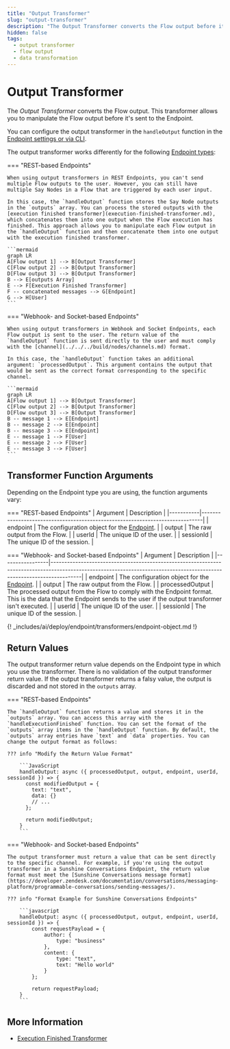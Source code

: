 ```yaml
---
title: "Output Transformer"
slug: "output-transformer"
description: "The Output Transformer converts the Flow output before it's sent to the Endpoint. This allows you to manipulate the Flow output before it's sent to the Endpoint."
hidden: false
tags:
  - output transformer
  - flow output
  - data transformation
---
```


# Output Transformer

The _Output Transformer_ converts the Flow output. This transformer allows you to manipulate the Flow output before it's sent to the Endpoint.

You can configure the output transformer in the `handleOutput` function in the [Endpoint settings or via CLI](overview.md#working-with-transformers).

The output transformer works differently for the following [Endpoint types](overview.md#endpoint-types):

=== "REST-based Endpoints"

    When using output transformers in REST Endpoints, you can't send multiple Flow outputs to the user. However, you can still have multiple Say Nodes in a Flow that are triggered by each user input.
    
    In this case, the `handleOutput` function stores the Say Node outputs in the `outputs` array. You can process the stored outputs with the [execution finished transformer](execution-finished-transformer.md), which concatenates them into one output when the Flow execution has finished. This approach allows you to manipulate each Flow output in the `handleOutput` function and then concatenate them into one output with the execution finished transformer.

    ```mermaid
    graph LR
    A[Flow output 1] --> B[Output Transformer]
    C[Flow output 2] --> B[Output Transformer]
    D[Flow output 3] --> B[Output Transformer]
    B --> E[outputs Array]
    E --> F[Execution Finished Transformer]
    F -- concatenated messages --> G[Endpoint]
    G --> H[User]
    ```

=== "Webhook- and Socket-based Endpoints"

    When using output transformers in Webhook and Socket Endpoints, each Flow output is sent to the user. The return value of the `handleOutput` function is sent directly to the user and must comply with the [channel](../../../build/nodes/channels.md) format.

    In this case, the `handleOutput` function takes an additional argument: `processedOutput`. This argument contains the output that would be sent as the correct format corresponding to the specific channel.

    ```mermaid
    graph LR
    A[Flow output 1] --> B[Output Transformer]
    C[Flow output 2] --> B[Output Transformer]
    D[Flow output 3] --> B[Output Transformer]
    B -- message 1 --> E[Endpoint]
    B -- message 2 --> E[Endpoint]
    B -- message 3 --> E[Endpoint]
    E -- message 1 --> F[User]
    E -- message 2 --> F[User]
    E -- message 3 --> F[User]
    ```

## Transformer Function Arguments

Depending on the Endpoint type you are using, the function arguments vary:

=== "REST-based Endpoints"
    | Argument  | Description                                                                  |
    |-----------|------------------------------------------------------------------------------|
    | endpoint  | The configuration object for the [Endpoint](#endpoint-configuration-object). |
    | output    | The raw output from the Flow.                                                |
    | userId    | The unique ID of the user.                                                   |
    | sessionId | The unique ID of the session.                                                |

=== "Webhook- and Socket-based Endpoints"
    | Argument        | Description                                                                                                                                                           |
    |-----------------|-----------------------------------------------------------------------------------------------------------------------------------------------------------------------|
    | endpoint        | The configuration object for the [Endpoint](#endpoint-configuration-object).                                                                                          |
    | output          | The raw output from the Flow.                                                                                                                                         |
    | processedOutput | The processed output from the Flow to comply with the Endpoint format. This is the data that the Endpoint sends to the user if the output transformer isn't executed. |
    | userId          | The unique ID of the user.                                                                                                                                            |
    | sessionId       | The unique ID of the session.                                                                                                                                         |

{! _includes/ai/deploy/endpoint/transformers/endpoint-object.md !}

## Return Values

The output transformer return value depends on the Endpoint type in which you use the transformer. There is no validation of the output transformer return value. If the output transformer returns a falsy value, the output is discarded and not stored in the `outputs` array.

=== "REST-based Endpoints"

    The `handleOutput` function returns a value and stores it in the `outputs` array. You can access this array with the `handleExecutionFinished` function. You can set the format of the `outputs` array items in the `handleOutput` function. By default, the `outputs` array entries have `text` and `data` properties. You can change the output format as follows:

    ??? info "Modify the Return Value Format"

        ```JavaScript
        handleOutput: async ({ processedOutput, output, endpoint, userId, sessionId }) => {
          const modifiedOutput = {
            text: "text",
            data: {}
            // ...
          };
    
          return modifiedOutput;
        }
        ```

=== "Webhook- and Socket-based Endpoints"

    The output transformer must return a value that can be sent directly to the specific channel. For example, if you're using the output transformer in a Sunshine Conversations Endpoint, the return value format must meet the [Sunshine Conversations message format](https://developer.zendesk.com/documentation/conversations/messaging-platform/programmable-conversations/sending-messages/).

    ??? info "Format Example for Sunshine Conversations Endpoints"

        ```javascript
        handleOutput: async ({ processedOutput, output, endpoint, userId, sessionId }) => {
            const requestPayload = {
                author: {
                    type: "business"
                },
                content: {
                    type: "text",
                    text: "Hello world"
                }
            };
            
            return requestPayload;
        }
        ```

## More Information

- [Execution Finished Transformer](execution-finished-transformer.md)